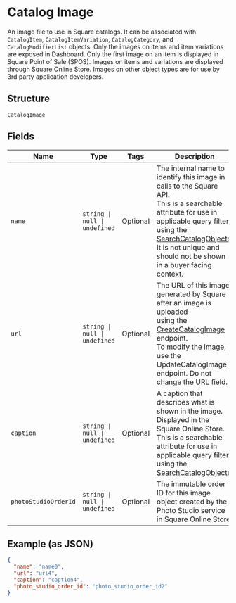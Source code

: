 <!-- Optimized: 2025-10-06 -->
<!-- RPM: 1.6.2.1.1.6.2.1_catalog-image_20251006 -->
<!-- Session: E2E RPM DNA Application -->
<!-- AOM: RND (Reggie & Dro) -->
<!-- COI: TECHNOLOGY -->
<!-- RPM: HIGH -->
<!-- ACTION: BUILD -->


# Catalog Image

An image file to use in Square catalogs. It can be associated with
`CatalogItem`, `CatalogItemVariation`, `CatalogCategory`, and `CatalogModifierList` objects.
Only the images on items and item variations are exposed in Dashboard.
Only the first image on an item is displayed in Square Point of Sale (SPOS).
Images on items and variations are displayed through Square Online Store.
Images on other object types are for use by 3rd party application developers.

## Structure

`CatalogImage`

## Fields

| Name | Type | Tags | Description |
|  --- | --- | --- | --- |
| `name` | `string \| null \| undefined` | Optional | The internal name to identify this image in calls to the Square API.<br>This is a searchable attribute for use in applicable query filters<br>using the [SearchCatalogObjects](api-endpoint:Catalog-SearchCatalogObjects).<br>It is not unique and should not be shown in a buyer facing context. |
| `url` | `string \| null \| undefined` | Optional | The URL of this image, generated by Square after an image is uploaded<br>using the [CreateCatalogImage](api-endpoint:Catalog-CreateCatalogImage) endpoint.<br>To modify the image, use the UpdateCatalogImage endpoint. Do not change the URL field. |
| `caption` | `string \| null \| undefined` | Optional | A caption that describes what is shown in the image. Displayed in the<br>Square Online Store. This is a searchable attribute for use in applicable query filters<br>using the [SearchCatalogObjects](api-endpoint:Catalog-SearchCatalogObjects). |
| `photoStudioOrderId` | `string \| null \| undefined` | Optional | The immutable order ID for this image object created by the Photo Studio service in Square Online Store. |

## Example (as JSON)

```json
{
  "name": "name0",
  "url": "url4",
  "caption": "caption4",
  "photo_studio_order_id": "photo_studio_order_id2"
}
```
